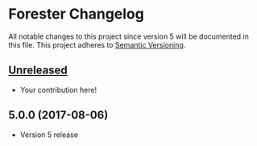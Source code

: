 # Forester Changelog

All notable changes to this project since version 5 will be documented in this file. This project adheres to [Semantic Versioning][Semver].

## [Unreleased]

* Your contribution here!

## 5.0.0 (2017-08-06)

* Version 5 release

[Semver]: http://semver.org
[Unreleased]: https://github.com/eugeniobruno/forester/compare/v5.0.0...HEAD
